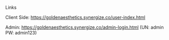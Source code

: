 Links

Client Side: https://goldenaesthetics.synergize.co/user-index.html

Admin: https://goldenaesthetics.synergize.co/admin-login.html (UN: admin PW: admin123)

